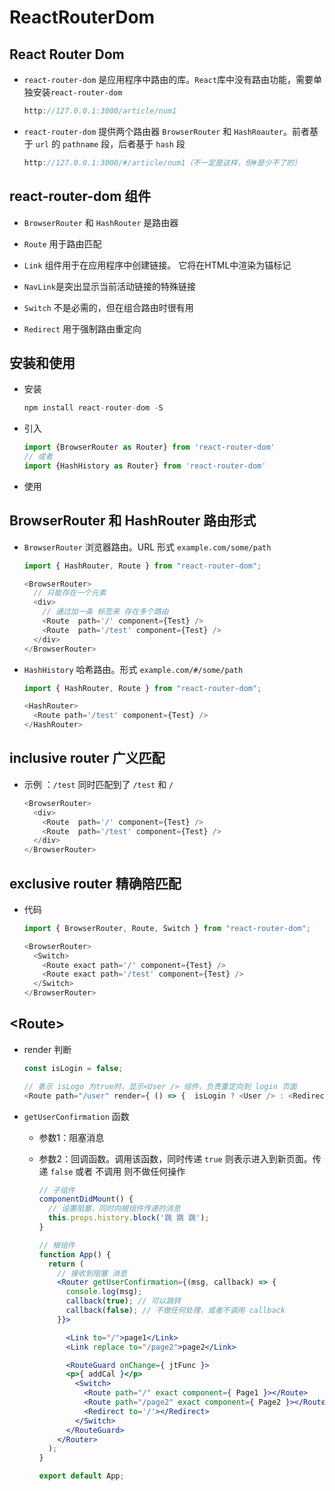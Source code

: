 # ReactRouterDom

## React Router Dom

- `react-router-dom` 是应用程序中路由的库。`React`库中没有路由功能，需要单独安装`react-router-dom`

    ```js
    http://127.0.0.1:3000/article/num1
    ```

- `react-router-dom` 提供两个路由器 `BrowserRouter` 和 `HashRoauter`。前者基于 `url` 的 `pathname` 段，后者基于 `hash` 段

    ```js
    http://127.0.0.1:3000/#/article/num1（不一定是这样，但#是少不了的）
    ```

## react-router-dom 组件

- `BrowserRouter` 和 `HashRouter` 是路由器

- `Route` 用于路由匹配

- `Link` 组件用于在应用程序中创建链接。 它将在HTML中渲染为锚标记

- `NavLink`是突出显示当前活动链接的特殊链接

- `Switch` 不是必需的，但在组合路由时很有用

- `Redirect` 用于强制路由重定向

## 安装和使用

- 安装

    ```js
    npm install react-router-dom -S
    ```

- 引入

    ```js
    import {BrowserRouter as Router} from 'react-router-dom'
    // 或者
    import {HashHistory as Router} from 'react-router-dom'
    ```

- 使用

## BrowserRouter 和 HashRouter 路由形式

- `BrowserRouter` 浏览器路由。URL 形式 `example.com/some/path`

    ```js
    import { HashRouter, Route } from "react-router-dom";

    <BrowserRouter>
      // 只能存在一个元素
      <div>
        // 通过加一条 标签来 存在多个路由
        <Route  path='/' component={Test} />
        <Route  path='/test' component={Test} />
      </div>
    </BrowserRouter>
    ```

- `HashHistory` 哈希路由。形式 `example.com/#/some/path`

    ```js
    import { HashRouter, Route } from "react-router-dom";

    <HashRouter>
      <Route path='/test' component={Test} />
    </HashRouter>
    ```

## inclusive router 广义匹配

- 示例 ：`/test` 同时匹配到了 `/test` 和 `/`

    ```js
    <BrowserRouter>
      <div>
        <Route  path='/' component={Test} />
        <Route  path='/test' component={Test} />
      </div>
    </BrowserRouter>
    ```

## exclusive router 精确陪匹配

- 代码

    ```js
    import { BrowserRouter, Route, Switch } from "react-router-dom";

    <BrowserRouter>
      <Switch>
        <Route exact path='/' component={Test} />
        <Route exact path='/test' component={Test} />
      </Switch>
    </BrowserRouter>
    ```

## \<Route>

- render 判断

    ```js
    const isLogin = false;

    // 表示 isLogo 为true时，显示<User /> 组件，负责重定向到 login 页面
    <Route path="/user" render={ () => {  isLogin ? <User /> : <Redirect to="/login"> } } >
    ```

- `getUserConfirmation` 函数

  - 参数1：阻塞消息

  - 参数2：回调函数。调用该函数，同时传递 `true` 则表示进入到新页面。传递 `false` 或者 不调用 则不做任何操作

    ```jsx
    // 子组件
    componentDidMount() {
      // 设置阻塞，同时向根组件传递的消息
      this.props.history.block('跳 跳 跳');
    }
    ```

    ```jsx
    // 根组件
    function App() {
      return (
        // 接收到阻塞 消息
        <Router getUserConfirmation={(msg, callback) => {
          console.log(msg);
          callback(true); // 可以跳转
          callback(false); // 不做任何处理，或者不调用 callback
        }}>

          <Link to="/">page1</Link>
          <Link replace to="/page2">page2</Link>

          <RouteGuard onChange={ jtFunc }>
          <p>{ addCal }</p>
            <Switch>
              <Route path="/" exact component={ Page1 }></Route>
              <Route path="/page2" exact component={ Page2 }></Route>
              <Redirect to='/'></Redirect>
            </Switch>
          </RouteGuard>
        </Router>
      );
    }

    export default App;
    ```
